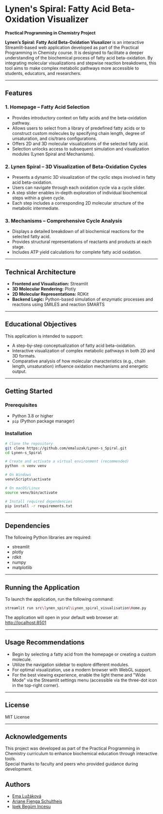 # Lynen's Spiral: Fatty Acid Beta-Oxidation Visualizer
**Practical Programming in Chemistry Project**  


**Lynen’s Spiral: Fatty Acid Beta-Oxidation Viusalizer** is an interactive Streamlit-based web application developed as part of the Practical Programming in Chemisty course. It is designed to facilitate a deeper understanding of the biochemical process of fatty acid beta-oxidation. By integrating molecular visualizations and stepwise reaction breakdowns, this tool aims to make complex metabolic pathways more accessible to students, educators, and researchers.

---

## Features

### 1. Homepage – Fatty Acid Selection

- Provides introductory context on fatty acids and the beta-oxidation pathway.
- Allows users to select from a library of predefined fatty acids or to construct custom molecules by specifying chain length, degree of unsaturation, and cis/trans configurations.
- Offers 2D and 3D molecular visualizations of the selected fatty acid.
- Selection unlocks access to subsequent simulation and visualization modules (Lynen Spiral and Mechanisms).

### 2. Lynen Spiral – 3D Visualization of Beta-Oxidation Cycles

- Presents a dynamic 3D visualization of the cyclic steps involved in fatty acid beta-oxidation.
- Users can navigate through each oxidation cycle via a cycle slider.
- A step slider enables in-depth exploration of individual biochemical steps within a given cycle.
- Each step includes a corresponding 2D molecular structure of the metabolic intermediate.

### 3. Mechanisms – Comprehensive Cycle Analysis

- Displays a detailed breakdown of all biochemical reactions for the selected fatty acid.
- Provides structural representations of reactants and products at each stage.
- Includes ATP yield calculations for complete fatty acid oxidation.

---

## Technical Architecture

- **Frontend and Visualization:** Streamlit  
- **3D Molecular Rendering:** Plotly  
- **2D Molecular Representations:** RDKit  
- **Backend Logic:** Python-based simulation of enzymatic processes and reactions using SMILES and reaction SMARTS

---

## Educational Objectives

This application is intended to support:

- A step-by-step conceptualization of fatty acid beta-oxidation.
- Interactive visualization of complex metabolic pathways in both 2D and 3D formats.
- Comparative analysis of how molecular characteristics (e.g., chain length, unsaturation) influence oxidation mechanisms and energetic output.

---

## Getting Started

### Prerequisites

- Python 3.8 or higher  
- `pip` (Python package manager)

### Installation

```bash
# Clone the repository
git clone https://github.com/emaluzak/Lynen-s_Spiral.git
cd Lynen-s_Spiral

# Create and activate a virtual environment (recommended)
python -m venv venv

# On Windows
venv\Scripts\activate

# On macOS/Linux
source venv/bin/activate

# Install required dependencies
pip install -r requirements.txt
```

---

## Dependencies

The following Python libraries are required:

- streamlit  
- plotly  
- rdkit  
- numpy  
- matplotlib 

---

## Running the Application

To launch the application, run the following command:

```bash
streamlit run src\lynen_spiral\Lynen_spiral_visualisation\Home.py
```

The application will open in your default web browser at:  
[http://localhost:8501](http://localhost:8501)

---

## Usage Recommendations

- Begin by selecting a fatty acid from the homepage or creating a custom molecule.
- Utilize the navigation sidebar to explore different modules.
- For optimal visualization, use a modern browser with WebGL support.
- For the best viewing experience, enable the light theme and "Wide Mode" via the Streamlit settings menu (accessible via the three-dot icon in the top-right corner).

---

## License

MIT License

---

## Acknowledgements

This project was developed as part of the Practical Programming in Chemistry curriculum to enhance biochemical education through interactive tools.  
Special thanks to faculty and peers who provided guidance during development.

## Authors

- [Ema Lužáková](https://github.com/emaluzak)
- [Ariane Fienga Schultheis](https://github.com/arianeschultheis)
- [Ipek Begüm Incesu](https://github.com/ipekinc)
